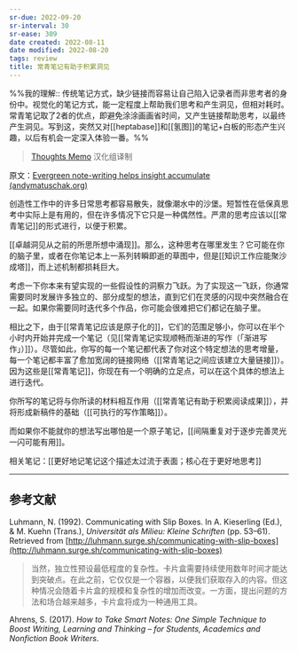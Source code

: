 ```yaml
---
sr-due: 2022-09-20
sr-interval: 30
sr-ease: 309
date created: 2022-08-11
date modified: 2022-08-20
tags: review
title: 常青笔记有助于积累洞见
---
```


%%我的理解:: 传统笔记方式，缺少链接而容易让自己陷入记录者而非思考者的身份中。视觉化的笔记方式，能一定程度上帮助我们思考和产生洞见，但相对耗时。常青笔记取了2者的优点，即避免涂涂画画省时间，又产生链接帮助思考，以最终产生洞见。写到这，突然又对[[heptabase]]和[[氢图]]的笔记+白板的形态产生兴趣，以后有机会一定深入体验一番。%%

> [Thoughts Memo](https://paratranz.cn/projects/3131) 汉化组译制

原文：[Evergreen note-writing helps insight accumulate (andymatuschak.org)](https://notes.andymatuschak.org/z6cFzJWgj9vZpnrQsjrZ8yCNREzCTgyFeVZTb)

创造性工作中的许多日常思考都容易散失，就像潮水中的沙堡。短暂性在低保真思考中实际上是有用的，但在许多情况下它只是一种偶然性。严肃的思考应该以[[常青笔记]]的形式进行，以便于积累。

[[卓越洞见从之前的所思所想中涌现]]。那么，这种思考在哪里发生？它可能在你的脑子里，或者在你笔记本上一系列转瞬即逝的草图中，但是[[知识工作应能聚沙成塔]]，而上述机制都损耗巨大。

考虑一下你本来有望实现的一些假设性的洞察力飞跃。为了实现这一飞跃，你通常需要同时发展许多独立的、部分成型的想法，直到它们在灵感的闪现中突然融合在一起。如果你需要同时迭代多个作品，你可能会很难把它们都记在脑子里。

相比之下，由于[[常青笔记应该是原子化的]]，它们的范围足够小，你可以在半个小时内开始并完成一个笔记（见[[常青笔记实现顺畅而渐进的写作（「渐进写作」）]]）。尽管如此，你写的每一个笔记都代表了你对这个特定想法的思考增量，每一个笔记都丰富了愈加宽阔的链接网络（[[常青笔记之间应该建立大量链接]]）。因为这些是[[常青笔记]]，你现在有一个明确的立足点，可以在这个具体的想法上进行迭代。

你所写的笔记将与你所读的材料相互作用（[[常青笔记有助于积累阅读成果]]），并将形成新稿件的基础（[[可执行的写作策略]]）。

而如果你不能就你的想法写出哪怕是一个原子笔记，[[间隔重复对于逐步完善灵光一闪可能有用]]。

相关笔记：[[更好地记笔记这个描述太过流于表面；核心在于更好地思考]]

___

## 参考文献

Luhmann, N. (1992). Communicating with Slip Boxes. In A. Kieserling (Ed.), & M. Kuehn (Trans.), _Universität als Milieu: Kleine Schriften_ (pp. 53–61). Retrieved from [http://luhmann.surge.sh/communicating-with-slip-boxes](http://luhmann.surge.sh/communicating-with-slip-boxes)

> 当然，独立性预设最低程度的复杂性。卡片盒需要持续使用数年时间才能达到突破点。在此之前，它仅仅是一个容器，以便我们获取存入的内容。但这种情况会随着卡片盒的规模和复杂性的增加而改变。一方面，提出问题的方法和场合越来越多，卡片盒将成为一种通用工具。

Ahrens, S. (2017). _How to Take Smart Notes: One Simple Technique to Boost Writing, Learning and Thinking – for Students, Academics and Nonfiction Book Writers_.
